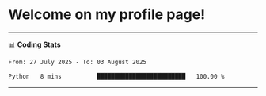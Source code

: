 # Welcome on my profile page!
<!-- print(("dralla"[::-1]+"s").capitalize()) -->

<!-- ---
👨🏻‍💻 **Busy With**
* Learning new Skills.
* Building small Projects.
* Being helpful. -->

---
📊 **Coding Stats**
<!--START_SECTION:waka-->

```txt
From: 27 July 2025 - To: 03 August 2025

Python   8 mins          █████████████████████████   100.00 %
```

<!--END_SECTION:waka-->
---
